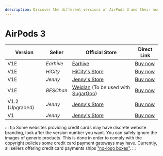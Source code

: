 ```yaml
---
description: Discover the different versions of AirPods 3 and their associated sellers. Find official stores and direct links to purchase AirPods 3 replicas.
---
```


# AirPods 3

| Version         | Seller    | Official Store                                                                                      | Direct Link                              |
|-----------------|-----------|-----------------------------------------------------------------------------------------------------|------------------------------------------|
| V1E             | *Earhive* | [Earhive](https://airreps.link/earhive)                                                                      | [Buy now](https://airreps.link/earhive)    |
| V1E             | *HiCity* | [HiCity's Store](https://hicitypods.com)                                                                      | [Buy now](https://hicitypods.com/product/gen-3-v1e/)    |
| V1E             | *Jenny* | [Jenny's Store](https://jenny.airreps.info)                                                                       | [Buy now](https://airreps.link/jenny)    |
| V1E             | *BESChan* | [Weidian](https://airreps.link/beschan) (To be used with [SugarGoo](https://airreps.link/sugargoo/)) | [Buy now](https://airreps.link/beschan)  |
| V1.2 (Upgraded) | *Jenny*   | [Jenny's Store](https://jenny.airreps.info)                                                         | [Buy now](http://airreps.link/jenny)     |
| V1              | *Jenny*   | [Jenny's Store](https://jenny.airreps.info)                                                         | [Buy now](http://airreps.link/jenny)     |

::: tip
Some websites providing credit cards may have discrete website branding, look after the version number you want. You can safely ignore the images of generic products. This is done in order to comply with the copyright policies some credit card payment gateways may have. Currently, all sellers offering credit card payments ships ["no-logo boxes"](https://airpodsreplicas.com/introduction/packaging#no-logo-box). 
:::
